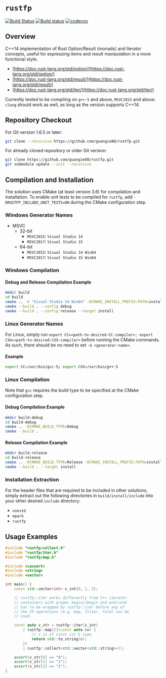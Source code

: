 # `rustfp`
[![Build Status](https://travis-ci.org/guangie88/rustfp.svg?branch=master)](https://travis-ci.org/guangie88/rustfp)
[![Build status](https://ci.appveyor.com/api/projects/status/gx7vmcs5vlar60m6/branch/master?svg=true)](https://ci.appveyor.com/project/guangie88/rustfp/branch/master)
[![codecov](https://codecov.io/gh/guangie88/rustfp/branch/master/graph/badge.svg)](https://codecov.io/gh/guangie88/rustfp)

## Overview
C++14 implementation of Rust Option/Result (monads) and Iterator concepts, useful for expressing items and result manipulation in a more functional style.

- [https://doc.rust-lang.org/std/option/](https://doc.rust-lang.org/std/option/)
- [https://doc.rust-lang.org/std/result/](https://doc.rust-lang.org/std/result/)
- [https://doc.rust-lang.org/std/iter/](https://doc.rust-lang.org/std/iter/)

Currently tested to be compiling on `g++-5` and above, `MSVC2015` and above. `clang` should work as well, as long as the version supports C++14.

## Repository Checkout
For Git version 1.6.5 or later:
```bash
git clone --recursive https://github.com/guangie88/rustfp.git
```

For already cloned repository or older Git version:
```bash
git clone https://github.com/guangie88/rustfp.git
git submodule update --init --recursive
```

## Compilation and Installation
The solution uses CMake (at least version 3.6) for compilation and installation. To enable unit tests to be compiled for `rustfp`, add `-DRUSTFP_INCLUDE_UNIT_TESTS=ON` during the CMake configuration step.

### Windows Generator Names
- MSVC
  - 32-bit
    - `MSVC2015`: `Visual Studio 14`
    - `MSVC2017`: `Visual Studio 15`
  - 64-bit
    - `MSVC2015`: `Visual Studio 14 Win64`
    - `MSVC2017`: `Visual Studio 15 Win64`
    
### Windows Compilation

#### Debug and Release Compilation Example
```bash
mkdir build
cd build
cmake .. -G "Visual Studio 14 Win64" -DCMAKE_INSTALL_PREFIX:PATH=install
cmake --build . --config debug
cmake --build . --config release --target install
```

### Linux Generator Names
For Linux, simply run `export CC=<path-to-desired-CC-compiler>; export CXX=<path-to-desired-CXX-compiler>` before running the CMake commands. As such, there should be no need to set `-G <generator-name>`.

#### Example
```bash
export CC=/usr/bin/gcc-5; export CXX=/usr/bin/g++-5
```

### Linux Compilation
Note that `gcc` requires the build type to be specified at the CMake configuration step.

#### Debug Compilation Example
```bash
mkdir build-debug
cd build-debug
cmake .. -DCMAKE_BUILD_TYPE=Debug
cmake --build .
```

#### Release Compilation Example
```bash
mkdir build-release
cd build-release
cmake .. -DCMAKE_BUILD_TYPE=Release -DCMAKE_INSTALL_PREFIX:PATH=install
cmake --build . --target install
```

### Installation Extraction
For the header files that are required to be included in other solutions, simply extract out the following directories in `build/install/include` into your other desired `include` directory:
- `nonstd`
- `mpark`
- `rustfp`

## Usage Examples
```c++
#include "rustfp/collect.h"
#include "rustfp/iter.h"
#include "rustfp/map.h"

#include <cassert>
#include <string>
#include <vector>

int main() {
    const std::vector<int> v_int{0, 1, 2};

    // rustfp::iter works differently from C++ iterator.
    // containers with proper begin/cbegin and end/cend
    // has to be wrapped by rustfp::iter before any of
    // the FP operations (e.g. map, filter, fold) can be
    // used.

    const auto v_str = rustfp::iter(v_int)
        | rustfp::map([](const auto &v) {
            // v is of const int & type
            return std::to_string(v);
        })
        | rustfp::collect<std::vector<std::string>>();

    assert(v_str[0] == "0");
    assert(v_str[1] == "1");
    assert(v_str[2] == "2");
}
```
